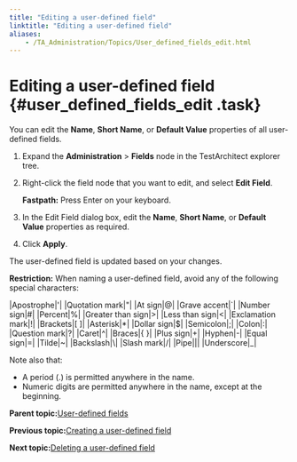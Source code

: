 ```yaml
--- 
title: "Editing a user-defined field"
linktitle: "Editing a user-defined field"
aliases: 
    - /TA_Administration/Topics/User_defined_fields_edit.html
---
```

# Editing a user-defined field {#user_defined_fields_edit .task}

You can edit the **Name**, **Short Name**, or **Default Value** properties of all user-defined fields.

1.  Expand the **Administration** \> **Fields** node in the TestArchitect explorer tree.

2.  Right-click the field node that you want to edit, and select **Edit Field**.

    **Fastpath:** Press Enter on your keyboard.

3.  In the Edit Field dialog box, edit the **Name**, **Short Name**, or **Default Value** properties as required.

4.  Click **Apply**.


The user-defined field is updated based on your changes.

**Restriction:** When naming a user-defined field, avoid any of the following special characters:

|Apostrophe|'|
|Quotation mark|"|
|At sign|@|
|Grave accent|\`|
|Number sign|\#|
|Percent|%|
|Greater than sign|\>|
|Less than sign|<|
|Exclamation mark|!|
|Brackets|\[ \]|
|Asterisk|\*|
|Dollar sign|$|
|Semicolon|;|
|Colon|:|
|Question mark|?|
|Caret|^|
|Braces|\{ \}|
|Plus sign|+|
|Hyphen|-|
|Equal sign|=|
|Tilde|~|
|Backslash|\\|
|Slash mark|/|
|Pipe|\||
|Underscore|\_|

Note also that:

-   A period \(.\) is permitted anywhere in the name.
-   Numeric digits are permitted anywhere in the name, except at the beginning.

**Parent topic:**[User-defined fields](../../TA_Administration/Topics/User_defined_fields.html)

**Previous topic:**[Creating a user-defined field](../../TA_Administration/Topics/User_defined_fields_create.html)

**Next topic:**[Deleting a user-defined field](../../TA_Administration/Topics/User_defined_fields_delete.html)

